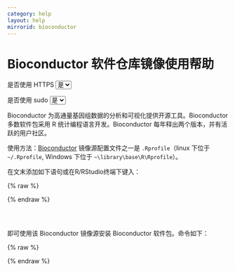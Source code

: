```yaml
---
category: help
layout: help
mirrorid: bioconductor
---
```


# Bioconductor 软件仓库镜像使用帮助

<form class="form-inline">
<div class="form-group">
	<label>是否使用 HTTPS</label>
	<select id="http-select" class="form-control content-select" data-target="#content-0,#content-1">
	  <option data-http_protocol="https://" selected>是</option>
	  <option data-http_protocol="http://">否</option>
	</select>
</div>
</form>


<form class="form-inline">
<div class="form-group">
	<label>是否使用 sudo</label>
	<select id="sudo-select" class="form-control content-select" data-target="#content-0,#content-1">
	  <option data-sudo="sudo " data-sudoE="sudo -E " selected>是</option>
	  <option data-sudo="" data-sudoE="">否</option>
	</select>
</div>
</form>



Bioconductor 为高通量基因组数据的分析和可视化提供开源工具。Bioconductor 多数软件包采用 R 统计编程语言开发。Bioconductor 每年释出两个版本，并有活跃的用户社区。

使用方法：[Bioconductor](https://www.bioconductor.org) 镜像源配置文件之一是 `.Rprofile`（linux 下位于 `~/.Rprofile`, Windows 下位于 `~\library\base\R\Rprofile`）。

在文末添加如下语句或在R/RStudio终端下键入：



{% raw %}
<script id="template-0" type="x-tmpl-markup">
options(BioC_mirror="{{http_protocol}}{{mirror}}")
</script>
{% endraw %}

<p></p>

<pre>
<code id="content-0" class="language-r" data-template="#template-0" data-select="#http-select,#sudo-select">
</code>
</pre>


即可使用该 Bioconductor 镜像源安装 Bioconductor 软件包。命令如下：



{% raw %}
<script id="template-1" type="x-tmpl-markup">
if (!requireNamespace("BiocManager", quietly = TRUE))
    install.packages("BiocManager")
BiocManager::install("$package_name")
</script>
{% endraw %}

<p></p>

<pre>
<code id="content-1" class="language-r" data-template="#template-1" data-select="#http-select,#sudo-select">
</code>
</pre>


